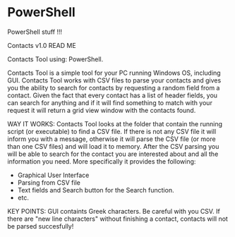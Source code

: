# PowerShell
PowerShell stuff !!!

Contacts v1.0 READ ME

Contacts Tool using: PowerShell.

Contacts Tool is a simple tool for your PC running Windows OS, including GUI.
Contacts Tool works with CSV files to parse your contacts and gives you the ability to search for contacts by requesting a random field from a contact.
Given the fact that every contact has a list of header fields, you can search for anything and if it will find something to match with your request it will return a grid view window with the contacts found.

WAY IT WORKS:
Contacts Tool looks at the folder that contain the running script (or executable) to find a CSV file. If there is not any CSV file it will inform you with a message, otherwise it will parse the CSV file (or more than one CSV files) and will load it to memory. After the CSV parsing you will be able to search for the contact you are interested about and all the information you need. More specifically it provides the following:
  - Graphical User Interface
  - Parsing from CSV file
  - Text fields and Search button for the Search function.
  - etc.

KEY POINTS:
GUI containts Greek characters.
Be careful with you CSV. If there are "new line characters" without finishing a contact, contacts will not be parsed succesfully! 

